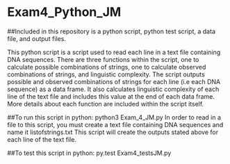 # Exam4_Python_JM

##Included in this repository is a python script, python test script, a data file, and output files.

This python script is a script used to read each line in a text file containing DNA sequences. There are three functions within the script, one to calculate possible combinations of strings, one to calculate observed combinations of strings, and linguistic complexity. The script outputs possible and observed combinations of strings for each line (i.e each DNA sequence) as a data frame. It also calculates linguistic complexity of each line of the text file and includes this value at the end of each data frame. More details about each function are included within the script itself.

##To run this script in python: python3 Exam_4_JM.py
In order to read in a file to this script, you must create a text file containing DNA sequences and name it listofstrings.txt
This script will create the outputs stated above for each line of the text file.

##To test this script in python: py.test Exam4_testsJM.py
